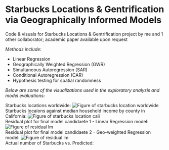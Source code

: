 # Starbucks Locations & Gentrification via Geographically Informed Models
 
Code & visuals for Starbucks Locations & Gentrification project by me and 1 other collaborator; academic paper available upon request  


*Methods include:*
* Linear Regression  
* Geographically Weighted Regression (GWR)  
* Simultaneous Autoregression (SAR)
* Conditional Autoregression (CAR) 
* Hypothesis testing for spatial randomness    


*Below are some of the visualizations used in the exploratory analysis and model evaluations:*

Starbucks locations worldwide:
![Figure of starbucks location worldwide](https://github.com/zlaa2016/Geo-weighted-Regression_Gentrification/blob/master/figures/locations_world.png)  
Starbucks locaions against median household income by county in California:
![Figure of starbucks location cali](https://github.com/zlaa2016/Geo-weighted-Regression_Gentrification/blob/master/figures/locations_cali.png)  
Residual plot for final model candidaete 1 - Linear Regression model: 
![Figure of residual lm](https://github.com/zlaa2016/Geo-weighted-Regression_Gentrification/blob/master/figures/residuals_linearmodel.png)    
Residual plot for final model candidaete 2 - Geo-weighted Regression model: 
![Figure of residual lm](https://github.com/zlaa2016/Geo-weighted-Regression_Gentrification/blob/master/figures/residuals_weightedmodel.png)   
Actual number of Starbucks vs. Predicted: 

